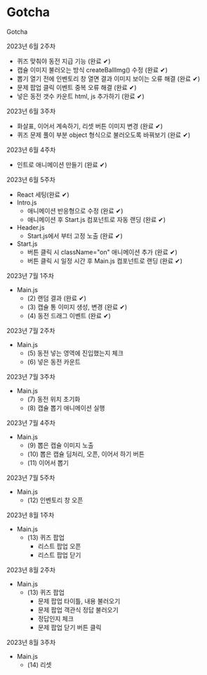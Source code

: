 # Gotcha
Gotcha

2023년 6월 2주차
- 퀴즈 맞춰야 동전 지급 기능 (완료 ✔︎)
- 캡슐 이미지 불러오는 방식 createBallImg() 수정 (완료 ✔︎)
- 뽑기 열기 전에 인벤토리 창 열면 결과 이미지 보이는 오류 해결 (완료 ✔︎)
- 문제 팝업 클릭 이벤트 중복 오류 해결 (완료 ✔︎)
- 넣은 동전 갯수 카운트 html, js 추가하기 (완료 ✔︎)

2023년 6월 3주차
- 화살표, 이어서 계속하기, 리셋 버튼 이미지 변경 (완료 ✔︎)
- 퀴즈 문제 풀이 부분 object 형식으로 불러오도록 바꿔보기 (완료 ✔︎)

2023년 6월 4주차
- 인트로 애니메이션 만들기 (완료 ✔︎)

2023년 6월 5주차
- React 세팅(완료 ✔︎)
- Intro.js
    - 애니메이션 반응형으로 수정 (완료 ✔︎)
    - 애니메이션 후 Start.js 컴포넌트로 자동 랜딩 (완료 ✔︎)
- Header.js
    - Start.js에서 부터 고정 노출 (완료 ✔︎)
- Start.js
    - 버튼 클릭 시 className="on" 애니메이션 추가 (완료 ✔︎)
    - 버튼 클릭 시 일정 시간 후 Main.js 컴포넌트로 랜딩 (완료 ✔︎)

2023년 7월 1주차
- Main.js
    - (2) 랜덤 결과 (완료 ✔︎)
    - (3) 캡슐 통 이미지 생성, 변경 (완료 ✔︎)
    - (4) 동전 드래그 이벤트 (완료 ✔︎)

2023년 7월 2주차
- Main.js
    - (5) 동전 넣는 영역에 진입했는지 체크
    - (6) 넣은 동전 카운트

2023년 7월 3주차
- Main.js
    - (7) 동전 위치 초기화
    - (8) 캡슐 뽑기 애니메이션 실행

2023년 7월 4주차
- Main.js
    - (9) 뽑은 캡슐 이미지 노출
    - (10) 뽑은 캡슐 딤처리, 오픈, 이어서 하기 버튼
    - (11) 이어서 뽑기

2023년 7월 5주차
- Main.js
    - (12) 인벤토리 창 오픈

2023년 8월 1주차
- Main.js
    - (13) 퀴즈 팝업
        - 리스트 팝업 오픈
        - 리스트 팝업 닫기

2023년 8월 2주차
- Main.js
    - (13) 퀴즈 팝업
        - 문제 팝업 타이틀, 내용 불러오기
        - 문제 팝업 객관식 정답 불러오기
        - 정답인지 체크
        - 문제 팝업 닫기 버튼 클릭

2023년 8월 3주차
- Main.js
    - (14) 리셋